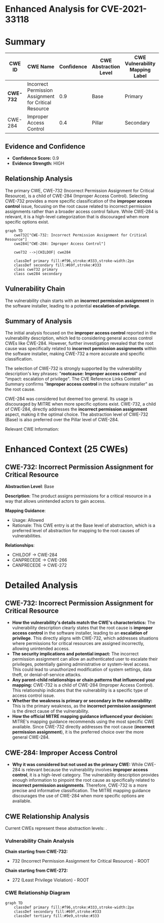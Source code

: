 # Enhanced Analysis for CVE-2021-33118

# Summary
| CWE ID | CWE Name | Confidence | CWE Abstraction Level | CWE Vulnerability Mapping Label | CWE-Vulnerability Mapping Notes |
|---|---|---|---|---|---|
| **CWE-732** | Incorrect Permission Assignment for Critical Resource | 0.9 | Base | Primary | Allowed |
| CWE-284 | Improper Access Control | 0.4 | Pillar | Secondary | Discouraged |

## Evidence and Confidence

*   **Confidence Score:** 0.9
*   **Evidence Strength:** HIGH

## Relationship Analysis
The primary CWE, CWE-732 (Incorrect Permission Assignment for Critical Resource), is a child of CWE-284 (Improper Access Control). Selecting CWE-732 provides a more specific classification of the **improper access control** issue, focusing on the root cause related to incorrect permission assignments rather than a broader access control failure. While CWE-284 is relevant, it is a high-level categorization that is discouraged when more specific options exist.

```mermaid
graph TD
    cwe732["CWE-732: Incorrect Permission Assignment for Critical Resource"]
    cwe284["CWE-284: Improper Access Control"]
    
    cwe732 -->|CHILDOF| cwe284
    
    classDef primary fill:#f96,stroke:#333,stroke-width:2px
    classDef secondary fill:#69f,stroke:#333
    class cwe732 primary
    class cwe284 secondary
```

## Vulnerability Chain
The vulnerability chain starts with an **incorrect permission assignment** in the software installer, leading to a potential **escalation of privilege**.

## Summary of Analysis
The initial analysis focused on the **improper access control** reported in the vulnerability description, which led to considering general access control CWEs like CWE-284. However, further investigation revealed that the root cause was specifically related to **incorrect permission assignments** within the software installer, making CWE-732 a more accurate and specific classification.

The selection of CWE-732 is strongly supported by the vulnerability description's key phrases: "**rootcause:** **Improper access control**" and "impact: escalation of privilege". The CVE Reference Links Content Summary confirms "**Improper access control** in the software installer" as the root cause.

CWE-284 was considered but deemed too general. Its usage is discouraged by MITRE when more specific options exist. CWE-732, a child of CWE-284, directly addresses the **incorrect permission assignment** aspect, making it the optimal choice. The abstraction level of CWE-732 (Base) is also preferred over the Pillar level of CWE-284.

Relevant CWE Information:

# Enhanced Context (25 CWEs)

## CWE-732: Incorrect Permission Assignment for Critical Resource
**Abstraction Level**: Base

**Description**:
The product assigns permissions for a critical resource in a way that allows unintended actors to gain access.

**Mapping Guidance**:
- Usage: Allowed
- Rationale: This CWE entry is at the Base level of abstraction, which is a preferred level of abstraction for mapping to the root causes of vulnerabilities.

**Relationships**:
- CHILDOF -> CWE-284
- CANPRECEDE -> CWE-266
- CANPRECEDE -> CWE-272

# Detailed Analysis

## CWE-732: Incorrect Permission Assignment for Critical Resource

*   **How the vulnerability's details match the CWE's characteristics:** The vulnerability description clearly states that the root cause is **improper access control** in the software installer, leading to an **escalation of privilege**. This directly aligns with CWE-732, which addresses situations where permissions for critical resources are assigned incorrectly, allowing unintended access.
*   **The security implications and potential impact:** The incorrect permission assignment can allow an authenticated user to escalate their privileges, potentially gaining administrative or system-level access. This could lead to unauthorized modification of system settings, data theft, or denial-of-service attacks.
*   **Any parent-child relationships or chain patterns that influenced your mapping:** CWE-732 is a child of CWE-284 (Improper Access Control). This relationship indicates that the vulnerability is a specific type of access control issue.
*   **Whether the weakness is primary or secondary in the vulnerability:** This is the primary weakness, as the **incorrect permission assignment** is the direct cause of the vulnerability.
*   **How the official MITRE mapping guidance influenced your decision:** MITRE's mapping guidance recommends using the most specific CWE available. Since CWE-732 directly addresses the root cause (**incorrect permission assignment**), it is the preferred choice over the more general CWE-284.

## CWE-284: Improper Access Control

*   **Why it was considered but not used as the primary CWE:** While CWE-284 is relevant because the vulnerability involves **improper access control**, it is a high-level category. The vulnerability description provides enough information to pinpoint the root cause as specifically related to **incorrect permission assignments**. Therefore, CWE-732 is a more precise and informative classification. The MITRE mapping guidance discourages the use of CWE-284 when more specific options are available.


## CWE Relationship Analysis

Current CWEs represent these abstraction levels: .


### Vulnerability Chain Analysis

**Chain starting from CWE-732:**
- 732 (Incorrect Permission Assignment for Critical Resource) - ROOT


**Chain starting from CWE-272:**
- 272 (Least Privilege Violation) - ROOT



### CWE Relationship Diagram

```mermaid
graph TD
    classDef primary fill:#f96,stroke:#333,stroke-width:2px
    classDef secondary fill:#69f,stroke:#333
    classDef tertiary fill:#9e9,stroke:#333
```